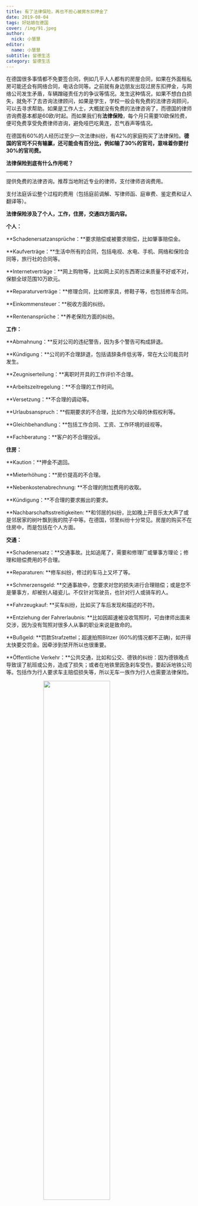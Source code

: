 ```yaml
---
title: 有了法律保险，再也不担心被房东扣押金了
date: 2019-08-04
tags: 好姑娘在德国
cover: /img/91.jpeg
author: 
  nick: 小慧慧
editor: 
  name: 小慧慧
subtitle: 留德生活
category: 留德生活
---
```


在德国很多事情都不免要签合同，例如几乎人人都有的房屋合同，如果在外面租私房可能还会有网络合同，电话合同等。之前就有身边朋友出现过房东扣押金，与网络公司发生矛盾，车辆蹭碰责任方的争议等情况。发生这种情况，如果不想白白损失，就免不了去咨询法律顾问，如果是学生，学校一般会有免费的法律咨询顾问，可以去寻求帮助。如果是工作人士，大概就没有免费的法律咨询了，而德国的律师咨询费基本都是60欧/时起。而如果我们有**法律保险**，每个月只需要10欧保险费，便可免费享受免费律师咨询，避免哑巴吃黄连，忍气吞声等情况。



在德国有60%的人经历过至少一次法律纠纷，有42%的家庭购买了法律保险。**德国的官司不只有输赢，还可能会有百分比，例如输了30%的官司，意味着你要付30%的官司费。**



**法律保险到底有什么作用呢？**

****

提供免费的法律咨询。推荐当地附近专业的律师，支付律师咨询费用。

支付法庭诉讼整个过程的费用（包括庭前调解、写律师函、庭审费、鉴定费和证人翻译等）。



**法律保险涉及了个人，工作，住房，交通四方面内容。**



**个人：**

**Schadenersatzansprüche：**要求赔偿或被要求赔偿，比如肇事赔偿金。

**Kaufverträge：**生活中所有的合同，包括电视、水电、手机、网络和保险合同等，旅行社的合同等。

**Internetverträge：**网上购物等，比如网上买的东西寄过来质量不好或不对，保额全球范围10万欧元。

**Reparaturverträge：**修理合同，比如修家具，修鞋子等，也包括修车合同。

**Einkommensteuer：**税收方面的纠纷。

**Rentenansprüche：**养老保险方面的纠纷。


**工作：**

**Abmahnung：**反对公司的违纪警告，因为多个警告可构成辞退。

**Kündigung：**公司的不合理辞退，包括请辞条件低劣等，常在大公司裁员时发生。

**Zeugniserteilung：**离职时开具的工作评价不合理。

**Arbeitszeitregelung：**不合理的工作时间。

**Versetzung：**不合理的调动等。

**Urlaubsanspruch：**假期要求的不合理，比如作为父母的休假权利等。

**Gleichbehandlung：**包括工作合同、工资、工作环境的歧视等。

**Fachberatung：**客户的不合理投诉。



**住房：**

**Kaution：**押金不退回。

**Mieterhöhung：**房价提高的不合理。

**Nebenkostenabrechnung: **不合理的附加费用的收取。

**Kündigung：**不合理的要求搬出的要求。

**Nachbarschaftsstreitigkeiten: **和邻居的纠纷，比如晚上开音乐太大声了或是邻居家的树叶飘到我的院子中等。在德国，邻里纠纷十分常见。房屋的购买不在住房中，而是包括在个人方面。



**交通：**

**Schadenersatz：**交通事故。比如追尾了，需要和修理厂或肇事方理论；修理和赔偿费用的不合理。

**Reparaturen: **修车纠纷，修过的车马上又坏了等。

**Schmerzensgeld: **交通事故中，您要求对您的损失进行合理赔偿；或是您不是肇事方，却被别人碰瓷儿。不仅针对驾驶员，也针对行人或骑车的人。

**Fahrzeugkauf: **买车纠纷，比如买了车后发现和描述的不符。

**Entziehung der Fahrerlaubnis: **比如因超速被没收驾照时，可由律师出面来交涉，因为没有驾照对很多人从事的职业来说是致命的。

**Bußgeld: **罚款Strafzettel；超速拍照Blitzer (60%的情况都不正确)，如开得太快要交罚金。因牵涉到禁开所以也很重要。

**Öffentliche Verkehr：**公共交通，比如和公交、德铁的纠纷：因为德铁晚点导致误了航班或公务，造成了损失；或者在地铁里因急刹车受伤，要起诉地铁公司等。包括作为行人要求车主赔偿损失等，所以无车一族作为行人也需要法律保险。

<img src="https://mmbiz.qpic.cn/mmbiz_jpg/rW3MWnUicJ7drK27QiawVRuZzKUY7QdRrHuE1NeMia3nF1dGWFQCwtR1QBLA0CVmAnJ7G23QKBs3MYwK1zBhaCObA/640?wx_fmt=jpeg" style=" display: block; margin: 0 auto; width: 60%; height: 60%; "/>



大家如果在生活中遇到上诉四方面的问题，都可以靠法律保险来维护自己的权益。下面给大家推荐一家我了解的法律公司“**D.A.S法律保险**”。



**D.A.S.法律保险：**

这家法律保险公司成立于1928，是一家具有丰富经验，良好口碑的保险公司，主要具有以下几大优势：

1. 因公司成立于早期，使其长期积累而了解了各个不同领域的专长律师，有更好和丰富的资源，从而提高官司胜诉的可能性，将打官司的胜率从自己请律师的40%提高到80%。

2. 提供第一时间的专业咨询电话，具备专业知识。也可推荐附近律师，进行一对一咨询。

3. 该公司历年来获奖不断，针对家庭和个人的法律保险在2017年8月获得了Stiftung Warentest获得了 1.6的高分（评分最高就是1.6），再一次从130多个Tarif中胜出成为Testsieger。

<img src="https://mmbiz.qpic.cn/mmbiz_png/rW3MWnUicJ7drK27QiawVRuZzKUY7QdRrHS5zecAWslickpiccjWtDOGShjBeeibXvKtFR9dsN5rhOXgv4hSNtriaDog/640?wx_fmt=png" style=" display: block; margin: 0 auto; width: 60%; height: 60%; "/>



各位小伙伴在德国签合同时一定要谨慎为上，了解清楚合同上的各个条款。身边已经有好几个朋友吃过合同亏了，倘若一旦发生问题，可寻求专业人员，切勿吃哑巴亏。

